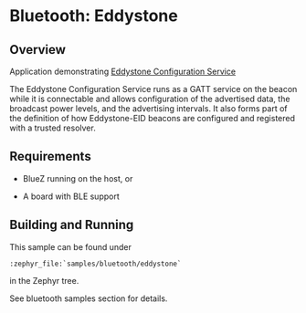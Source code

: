 # Bluetooth: Eddystone

## Overview

Application demonstrating [Eddystone Configuration Service](https://github.com/google/eddystone/tree/master/configuration-service)

The Eddystone Configuration Service runs as a GATT service on the beacon while
it is connectable and allows configuration of the advertised data, the
broadcast power levels, and the advertising intervals. It also forms part of
the definition of how Eddystone-EID beacons are configured and registered with
a trusted resolver.

## Requirements


* BlueZ running on the host, or


* A board with BLE support

## Building and Running

This sample can be found under 

```
:zephyr_file:`samples/bluetooth/eddystone`
```

 in the
Zephyr tree.

See bluetooth samples section for details.
